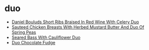 # duo

 * [Daniel Bouluds Short Ribs Braised In Red Wine With Celery Duo](../index/d/daniel-bouluds-short-ribs-braised-in-red-wine-with-celery-duo-106671.json)
 * [Sauteed Chicken Breasts With Herbed Mustard Butter And Duo Of Spring Peas](../index/s/sauteed-chicken-breasts-with-herbed-mustard-butter-and-duo-of-spring-peas-109395.json)
 * [Seared Bass With Cauliflower Duo](../index/s/seared-bass-with-cauliflower-duo-243529.json)
 * [Duo Chocolate Fudge](../index/d/duo-chocolate-fudge.json)
